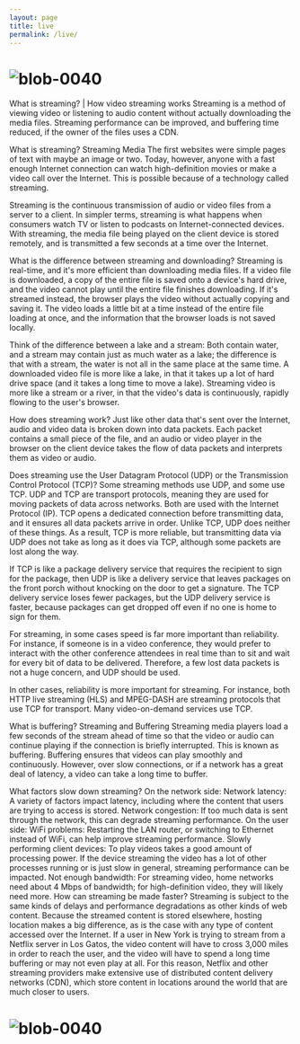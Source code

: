 ```yaml
--- 
layout: page 
title: live
permalink: /live/ 
--- 
```

# ![blob-0040](https://user-images.githubusercontent.com/61916324/132724592-e5bef25e-36d9-4da8-bbc6-84a24183c8e2.png)
What is streaming? | How video streaming works
Streaming is a method of viewing video or listening to audio content without actually downloading the media files. Streaming performance can be improved, and buffering time reduced, if the owner of the files uses a CDN.

What is streaming?
Streaming Media
The first websites were simple pages of text with maybe an image or two. Today, however, anyone with a fast enough Internet connection can watch high-definition movies or make a video call over the Internet. This is possible because of a technology called streaming.

Streaming is the continuous transmission of audio or video files from a server to a client. In simpler terms, streaming is what happens when consumers watch TV or listen to podcasts on Internet-connected devices. With streaming, the media file being played on the client device is stored remotely, and is transmitted a few seconds at a time over the Internet.

What is the difference between streaming and downloading?
Streaming is real-time, and it's more efficient than downloading media files. If a video file is downloaded, a copy of the entire file is saved onto a device's hard drive, and the video cannot play until the entire file finishes downloading. If it's streamed instead, the browser plays the video without actually copying and saving it. The video loads a little bit at a time instead of the entire file loading at once, and the information that the browser loads is not saved locally.

Think of the difference between a lake and a stream: Both contain water, and a stream may contain just as much water as a lake; the difference is that with a stream, the water is not all in the same place at the same time. A downloaded video file is more like a lake, in that it takes up a lot of hard drive space (and it takes a long time to move a lake). Streaming video is more like a stream or a river, in that the video's data is continuously, rapidly flowing to the user's browser.

How does streaming work?
Just like other data that's sent over the Internet, audio and video data is broken down into data packets. Each packet contains a small piece of the file, and an audio or video player in the browser on the client device takes the flow of data packets and interprets them as video or audio.

Does streaming use the User Datagram Protocol (UDP) or the Transmission Control Protocol (TCP)?
Some streaming methods use UDP, and some use TCP. UDP and TCP are transport protocols, meaning they are used for moving packets of data across networks. Both are used with the Internet Protocol (IP). TCP opens a dedicated connection before transmitting data, and it ensures all data packets arrive in order. Unlike TCP, UDP does neither of these things. As a result, TCP is more reliable, but transmitting data via UDP does not take as long as it does via TCP, although some packets are lost along the way.

If TCP is like a package delivery service that requires the recipient to sign for the package, then UDP is like a delivery service that leaves packages on the front porch without knocking on the door to get a signature. The TCP delivery service loses fewer packages, but the UDP delivery service is faster, because packages can get dropped off even if no one is home to sign for them.

For streaming, in some cases speed is far more important than reliability. For instance, if someone is in a video conference, they would prefer to interact with the other conference attendees in real time than to sit and wait for every bit of data to be delivered. Therefore, a few lost data packets is not a huge concern, and UDP should be used.

In other cases, reliability is more important for streaming. For instance, both HTTP live streaming (HLS) and MPEG-DASH are streaming protocols that use TCP for transport. Many video-on-demand services use TCP.

What is buffering?
Streaming and Buffering
Streaming media players load a few seconds of the stream ahead of time so that the video or audio can continue playing if the connection is briefly interrupted. This is known as buffering. Buffering ensures that videos can play smoothly and continuously. However, over slow connections, or if a network has a great deal of latency, a video can take a long time to buffer.

What factors slow down streaming?
On the network side:
Network latency: A variety of factors impact latency, including where the content that users are trying to access is stored.
Network congestion: If too much data is sent through the network, this can degrade streaming performance.
On the user side:
WiFi problems: Restarting the LAN router, or switching to Ethernet instead of WiFi, can help improve streaming performance.
Slowly performing client devices: To play videos takes a good amount of processing power. If the device streaming the video has a lot of other processes running or is just slow in general, streaming performance can be impacted.
Not enough bandwidth: For streaming video, home networks need about 4 Mbps of bandwidth; for high-definition video, they will likely need more.
How can streaming be made faster?
Streaming is subject to the same kinds of delays and performance degradations as other kinds of web content. Because the streamed content is stored elsewhere, hosting location makes a big difference, as is the case with any type of content accessed over the Internet. If a user in New York is trying to stream from a Netflix server in Los Gatos, the video content will have to cross 3,000 miles in order to reach the user, and the video will have to spend a long time buffering or may not even play at all. For this reason, Netflix and other streaming providers make extensive use of distributed content delivery networks (CDN), which store content in locations around the world that are much closer to users.





# ![blob-0040](https://user-images.githubusercontent.com/61916324/132724592-e5bef25e-36d9-4da8-bbc6-84a24183c8e2.png)
